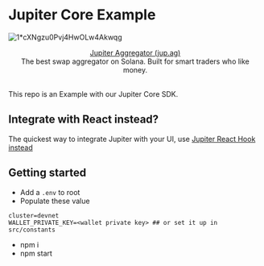 # Jupiter Core Example
![1*cXNgzu0Pvj4HwOLw4Akwqg](https://user-images.githubusercontent.com/34560707/145749257-e48cb199-521b-476e-9d81-f79bb45ef834.png)

<p align="center">
  <a href="https://jup.ag">Jupiter Aggregator (jup.ag)</a>
  <br/>
  The best swap aggregator on Solana.  Built for smart traders who like money.
</p>
<br/>
This repo is an Example with our Jupiter Core SDK.

## Integrate with React instead?
The quickest way to integrate Jupiter with your UI, use [Jupiter React Hook instead](https://www.npmjs.com/package/@jup-ag/react-hook)

## Getting started
- Add a `.env` to root
- Populate these value
```
cluster=devnet
WALLET_PRIVATE_KEY=<wallet private key> ## or set it up in src/constants
```
- npm i
- npm start
